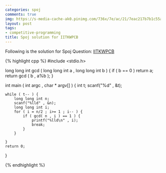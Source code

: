 ```yaml
---
categories: spoj
comments: true
img: https://s-media-cache-ak0.pinimg.com/736x/7e/ac/21/7eac217b7b1c55ab7fd56758e4e181be.jpg
layout: post
tags:
- competitive-programming
title: Spoj solution for IITKWPCB
---
```


Following is the solution for Spoj Question: [IITKWPCB](http://www.spoj.com/problems/IITKWPCB/)

{% highlight cpp %}
#include <stdio.h>

long long int gcd ( long long int a , long long int b ) {
	if ( b == 0 )
		return a;
	return gcd ( b , a%b );
}

int main ( int argc , char * argv[] ) {
	int t;
	scanf("%d" , &t);

	while ( t-- ) {
		long long int n;
		scanf("%lld" , &n);
		long long int i;
		for ( i = n/2 ; i>= 1 ; i-- ) {
			if ( gcd( n , i ) == 1 ) {
				printf("%lld\n" , i);
				break;
			}
		}

	}
	return 0;
}

{% endhighlight %}